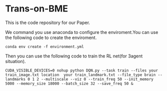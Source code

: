 # Trans-on-BME
This is the code repository for our Paper.

We command you use anaconda to configure the enviroment.You can use the following code to create the enviroment.
```
conda env create -f environment.yml
```

Then you can use the following code to train the RL net(for 3agent situation).
```
CUDA_VISIBLE_DEVICES=0 nohup python DQN.py --task train --files your train_image.txt location  your train_landmark.txt --file_type brain --landmarks 0 1 2 --multiscale --viz 0 --train_freq 50 --init_memory 5000 --memory_size 18000 --batch_size 32 --save_freq 50 &
```
